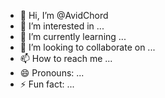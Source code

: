 - 👋 Hi, I’m @AvidChord
- 👀 I’m interested in ...
- 🌱 I’m currently learning ...
- 💞️ I’m looking to collaborate on ...
- 📫 How to reach me ...
- 😄 Pronouns: ...
- ⚡ Fun fact: ...

<!---
AvidChord/AvidChord is a ✨ special ✨ repository because its `README.md` (this file) appears on your GitHub profile.
You can click the Preview link to take a look at your changes.
--->
